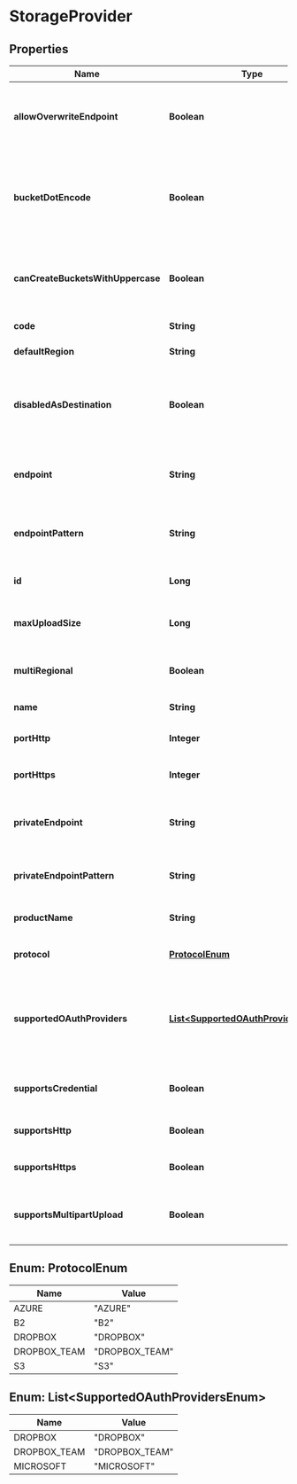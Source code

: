 
# StorageProvider

## Properties
Name | Type | Description | Notes
------------ | ------------- | ------------- | -------------
**allowOverwriteEndpoint** | **Boolean** | If customEndpoint can be used to overwrite the default endpoint |  [optional]
**bucketDotEncode** | **Boolean** | Indicates that the provider does not support dots in bucket names and how dots should be encoded |  [optional]
**canCreateBucketsWithUppercase** | **Boolean** | Indicates that this provider allow creating bucket with uppercase in names |  [optional]
**code** | **String** | Code of this cloud provider |  [optional]
**defaultRegion** | **String** | Default region for this provider |  [optional]
**disabledAsDestination** | **Boolean** | Storage is not allowed to be used as a default storage in endpoint or as a migration destination) |  [optional]
**endpoint** | **String** | Endpoint to access this provider or null for custom providers |  [optional]
**endpointPattern** | **String** | Endpoint pattern to access specific region of this provider |  [optional]
**id** | **Long** | Id of the provider in the system |  [optional]
**maxUploadSize** | **Long** | Maximum size of a single upload w/o multipart |  [optional]
**multiRegional** | **Boolean** | This cloud provider supports multiple regions |  [optional]
**name** | **String** | Name of the provider |  [optional]
**portHttp** | **Integer** | Port for HTTP request (null for default 80) |  [optional]
**portHttps** | **Integer** | Port for HTTPS request (null for default 443) |  [optional]
**privateEndpoint** | **String** | Endpoint used by engines (or null if only public endpoint is used) |  [optional]
**privateEndpointPattern** | **String** | Endpoint pattern used by engines for specific region |  [optional]
**productName** | **String** | Name of product/region for this provider |  [optional]
**protocol** | [**ProtocolEnum**](#ProtocolEnum) | Storage protocol this provider uses |  [optional]
**supportedOAuthProviders** | [**List&lt;SupportedOAuthProvidersEnum&gt;**](#List&lt;SupportedOAuthProvidersEnum&gt;) | The list of OAuth providers that can be used with this storage provider (instead of storage keys) |  [optional]
**supportsCredential** | **Boolean** | If the provider supports auth with credential (storage keys) |  [optional]
**supportsHttp** | **Boolean** | Indicates that HTTP is supported |  [optional]
**supportsHttps** | **Boolean** | Indicates that HTTPS (SSL) is supported |  [optional]
**supportsMultipartUpload** | **Boolean** | Indicates that the provider supports multipart upload |  [optional]


<a name="ProtocolEnum"></a>
## Enum: ProtocolEnum
Name | Value
---- | -----
AZURE | &quot;AZURE&quot;
B2 | &quot;B2&quot;
DROPBOX | &quot;DROPBOX&quot;
DROPBOX_TEAM | &quot;DROPBOX_TEAM&quot;
S3 | &quot;S3&quot;


<a name="List<SupportedOAuthProvidersEnum>"></a>
## Enum: List&lt;SupportedOAuthProvidersEnum&gt;
Name | Value
---- | -----
DROPBOX | &quot;DROPBOX&quot;
DROPBOX_TEAM | &quot;DROPBOX_TEAM&quot;
MICROSOFT | &quot;MICROSOFT&quot;



